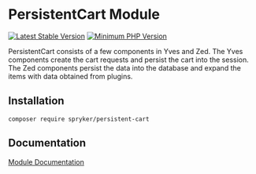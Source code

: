 # PersistentCart Module
[![Latest Stable Version](https://poser.pugx.org/spryker/persistent-cart/v/stable.svg)](https://packagist.org/packages/spryker/persistent-cart)
[![Minimum PHP Version](https://img.shields.io/badge/php-%3E%3D%207.4-8892BF.svg)](https://php.net/)

PersistentCart consists of a few components in Yves and Zed. The Yves components create the cart requests and persist the cart into the session. The Zed components persist the data into the database and expand the items with data obtained from plugins.

## Installation

```
composer require spryker/persistent-cart
```

## Documentation

[Module Documentation](https://docs.spryker.com)
